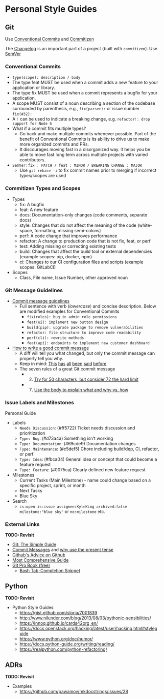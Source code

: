 # Personal Style Guides

## Git

Use [Conventional Commits](https://www.conventionalcommits.org/en/v1.0.0/)
and [Commitizen](https://github.com/commitizen-tools/commitizen)

The [Changelog](https://keepachangelog.com/en/1.0.0/) is an important part of a project (built with `commitizen`).
Use [SemVer](https://semver.org/)

### Conventional Commits

-   `type(scope): description / body`
-   The type feat MUST be used when a commit adds a new feature to your application or library.
-   The type fix MUST be used when a commit represents a bugfix for your application.
-   A scope MUST consist of a noun describing a section of the codebase surrounded by parenthesis,
    e.g., `fix(parser):` or issue number `fix(#32):`
-   A `!` can be used to indicate a breaking change, e.g. `refactor!: drop support for Node 6`
-   What if a commit fits multiple types?
    -   Go back and make multiple commits whenever possible.
        Part of the benefit of Conventional Commits is its ability to drive us to make more organized commits and PRs.
    -   It discourages moving fast in a disorganized way.
        It helps you be able to move fast long term across multiple projects with varied contributors.
-   `SemVer`: `fix : PATCH / feat : MINOR / BREAKING CHANGE : MAJOR`
    -   Use `git rebase -i` to fix commit names prior to merging if incorrect types/scopes are used

### Commitizen Types and Scopes

-   Types
    -   fix: A bugfix
    -   feat: A new feature
    -   docs: Documentation-only changes (code comments, separate docs)
    -   style: Changes that do not affect the meaning of the code (white-space, formatting, missing semi-colons)
    -   perf: A code change that improves performance
    -   refactor: A change to production code that is not fix, feat, or perf
    -   test: Adding missing or correcting existing tests
    -   build: Changes that affect the build tool or external dependencies (example scopes: pip, docker, npm)
    -   ci: Changes to our CI configuration files and scripts (example scopes: GitLabCI)
-   Scopes
    -   Class, File name, Issue Number, other approved noun

### Git Message Guidelines

-   [Commit message guidelines](https://writingfordevelopers.substack.com/p/how-to-write-a-commit-message)
    -   Full sentence with verb (_lowercase_) and concise description. Below are modified examples for Conventional Commits
        -   `fix(roles): bug in admin role permissions`
        -   `feat(ui): implement new button design`
        -   `build(pip): upgrade package to remove vulnerabilities`
        -   `refactor: file structure to improve code readability`
        -   `perf(cli): rewrite methods`
        -   `feat(api): endpoints to implement new customer dashboard`
-   [How to write a good commit message](https://chris.beams.io/posts/git-commit/)
    -   A diff will tell you what changed, but only the commit message can properly tell you why.
    -   Keep in mind: [This](http://tbaggery.com/2008/04/19/a-note-about-git-commit-messages.html)
        [has](https://www.git-scm.com/book/en/v2/Distributed-Git-Contributing-to-a-Project#_commit_guidelines)
        [all](https://github.com/torvalds/subsurface-for-dirk/blob/master/README.md#contributing)
        [been](http://who-t.blogspot.co.at/2009/12/on-commit-messages.html)
        [said](https://github.com/erlang/otp/wiki/writing-good-commit-messages)
        [before](https://github.com/spring-projects/spring-framework/blob/30bce7/CONTRIBUTING.md#format-commit-messages).
    -   The seven rules of a great Git commit message
        -   2. [Try for 50 characters, but consider 72 the hard limit](https://chris.beams.io/posts/git-commit/#limit-50)
        -   7. [Use the body to explain what and why vs. how](https://chris.beams.io/posts/git-commit/#why-not-how)

### Issue Labels and Milestones

Personal Guide

-   Labels
    -   `Needs Discussion`: (#ff5722) Ticket needs discussion and prioritization
    -   `Type: Bug`: (#d73a4a) Something isn't working
    -   `Type: Documentation`: (#69cde9) Documentation changes
    -   `Type: Maintenance`: (#c5def5) Chore including build/dep, CI, refactor, or perf
    -   `Type: Idea`: (#fbca04) General idea or concept that could become a feature request
    -   `Type: Feature`: (#0075ca) Clearly defined new feature request
-   Milestones
    -   Current Tasks (Main Milestone) - name could change based on a specific project, sprint, or month
    -   Next Tasks
    -   Blue Sky
-   Search
    -   `is:open is:issue assignee:KyleKing archived:false milestone:"blue sky"` or `no:milestone` etc.

<!-- FIXME:
<details>
<summary>Research</summary>
<ul>
<li>[Sane GitHub Labels](https://medium.com/@dave_lunny/sane-github-labels-c5d2e6004b63) and see
    [sensible-github-labels](https://github.com/Relequestual/sensible-github-labels) for full descriptions of each</li>
    <ul>
    <li>"it is much more helpful to see the status and type of all issues at a glance."</li>
    <li>One of each:</li>
        <ul>
        <li>Status: …</li>
            <ul><li>Abandoned, Accepted, Available, Blocked, Completed, In Progress, On Hold, Pending, Review Needed,
                Revision Needed</li></ul>
        <li>Type: …</li>
            <ul><li>Bug, Maintenance, Question, Enhancement</li></ul>
        <li>Priority: …</li>
            <ul><li>Critical, High, Medium, Low</li></ul>
        </ul>
    </ul>
<li>[Britecharts](https://britecharts.github.io/britecharts/github-labels.html)</li>
    <ul>
    <li>Status: …</li>
        <ul>
        <li>On Review – Request that we are pondering if including or not</li>
        <li>Needs Reproducing – For bugs that need to be reproduced in order to get fixed</li>
        <li>Needs Design – Feature that needs a design</li>
        <li>Ready to Go – Issue that has been defined and is ready to get started with</li>
        <li>In Progress – Issue that is being worked on right now.</li>
        <li>Completed – Finished feature or fix</li>
        </ul>
    <li>Type: …</li>
        <ul>
        <li>Bug – An unexpected problem or unintended behavior</li>
        <li>Feature – A new feature request</li>
        <li>Maintenance – A regular maintenance chore or task, including refactors, build system, CI,
            performance improvements</li>
        <li>Documentation – A documentation improvement task</li>
        <li>Question – An issue or PR that needs more information or a user question</li>
        </ul>
    <li>Not Included</li>
        <ul>
        <li>Priority: They would add complexity and overhead due to the discussions,
            but could help with the roadmap</li>
        <li>Technology Labels: It can create too much overhead, as properly tag with technologies all the issues could
            be time consuming</li>
        </ul>
    </ul>
<li>[Ian Bicking Blog](https://www.ianbicking.org/blog/2014/03/use-github-issues-to-organize-a-project.html)</li>
    <ul>
    <li>Milestone Overview</li>
        <ul>
        <li>What are we doing right now?</li>
        <li>What aren't we doing right now?</li>
            <ul>
            <li>2a. Stuff we'll probably do soon</li>
            <li>2b. Stuff we probably won't do soon</li>
            </ul>
        <li>What aren't we sure about?</li>
        </ul>
    <li>Milestone Descriptions</li>
        <ul>
        <li>Stuff we are doing right now: this is the "main" milestone.
We give it a name (like Alpha 2 or Strawberry Rhubarb Pie)
and we write down what we are trying to accomplish with the milestone.
We create a new milestone when we are ready for the next iteration.</li>
        <li>Stuff we'll probably do soon: this is a standing "**Next Tasks**" milestone.
We never change or rename this milestone.</li>
            <ul><li>We use a permanent "Next Tasks" milestone
(as opposed to renaming it to "Alpha 3" or actual-next-iteration milestone)
because we don't want to presume or default to including something in the real next iteration.
When we're ready to start planning the next iteration we'll create a new milestone,
and only deliberately move things into that milestone.</li></ul>
        <li>Stuff we probably won't do soon: this is a standing "**Blue Sky**" milestone.
We refer to these tickets and sometimes look through them, but they are easy to ignore,
somewhat intentionally ignored.</li>
        <li>What aren't we sure about?: issues with no milestone.</li>
        </ul>
    <li>Label: "Needs Discussion" - (addressed in a triage meeting) -
use liberally for either big or small tickets</li>
    <li>"It's better to give people more power: it's actually helpful if people can overreach
because it is an opportunity to establish where the limits really are and what purpose those limits have"</li>
    </ul>
</ul>
</details>

-->

### External Links

**TODO: Revisit**

-   [Git: The Simple Guide][1]
-   [Commit Messages][2] and [why use the present tense](https://news.ycombinator.com/item?id=8874177)
-   [Github's Advice on Github](https://github.com/erlang/otp/wiki/Writing-good-commit-messages)
-   [Most Comprehensive Guide](https://chris.beams.io/posts/git-commit/)
-   [Git Pro Book (free)](https://git-scm.com/book/en/v2)
    -   [Bash Tab-Completion Snippet](https://git-scm.com/book/en/v2/Appendix-A%3A-Git-in-Other-Environments-Git-in-Bash)

## Python

**TODO: Revisit**

-   Python Style Guides
    -   https://gist.github.com/sloria/7001839
    -   http://www.nilunder.com/blog/2013/08/03/pythonic-sensibilities/
    -   https://innoq.github.io/cards42org_en/
    -   https://docs.openstack.org/hacking/latest/user/hacking.html#styleguide
    -   https://www.python.org/doc/humor/
    -   https://docs.python-guide.org/writing/reading/
    -   https://realpython.com/python-refactoring/

## ADRs

**TODO: Revisit**

-   Examples
    -   https://github.com/pawamoy/mkdocstrings/issues/28

[1]: http://rogerdudler.github.io/git-guide/
[2]: https://github.com/atom/atom/blob/master/CONTRIBUTING.md#styleguides
